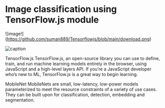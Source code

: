 # Image  classification using TensorFlow.js module
![image!] (https://github.com/suman889/Tensorflowjs/blob/main/download.png)

![caption](https://github.com/suman889/Tensorflowjs/blob/main/2021-10-26-08-22-39.gif)

TensorFlow.js
TensorFlow.js, an open-source library you can use to define, train, and run machine learning models entirely in the browser, using JavaScript and a high-level layers API. If you’re a JavaScript developer who’s new to ML, TensorFlow.js is a great way to begin learning.

MobileNet
MobileNets are small, low-latency, low-power models parameterized to meet the resource constraints of a variety of use cases. They can be built upon for classification, detection, embedding and segmentation.
